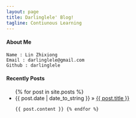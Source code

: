 ```yaml
---
layout: page
title: Darlinglele' Blog! 
tagline: Contiunous Learning 
---
```

#### About Me
    Name : Lin Zhixiong 
    Email : darlinglele@gmail.com 
    Github : darlinglele 
#### Recently Posts
<ul class="posts">
  {% for post in site.posts %}
    <li><span>{{ post.date | date_to_string }}</span> &raquo; <a href="{{ BASE_PATH }}{{ post.url }}">{{ post.title }}</a></li>

    {{ post.content }} {% endfor %}
</ul>


